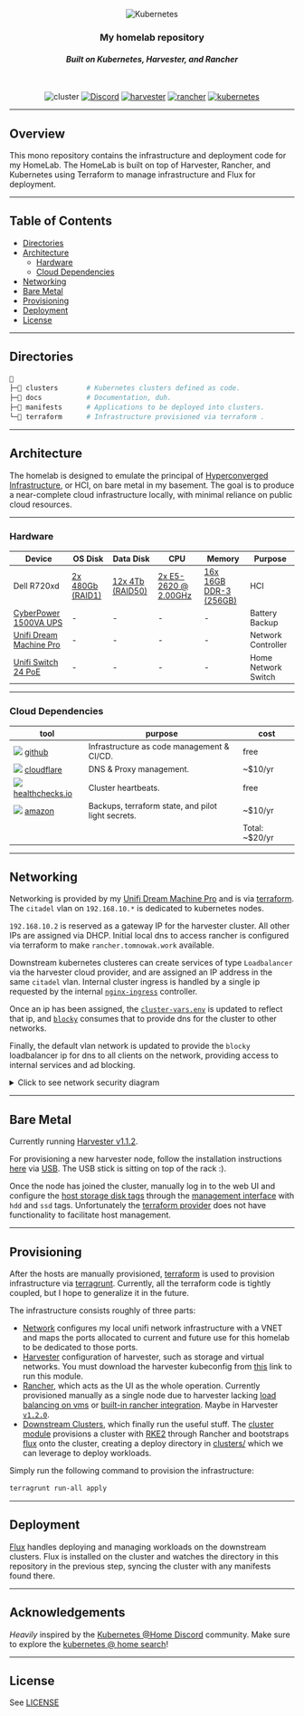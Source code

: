 <div align="center">

![Kubernetes](https://camo.githubusercontent.com/a05fb318da00bebbe807c966aa70007465738655edf9e1879f7d6ab68a55327f/68747470733a2f2f692e696d6775722e636f6d2f7031527a586a512e706e67)

### My homelab repository

#### _Built on Kubernetes, Harvester, and Rancher_

</div>

<br />

<div align="center">

![cluster](https://img.shields.io/badge/dynamic/json?color=brightgreen&label=cluster&query=%24.status&url=https%3A%2F%2Fhealthchecks.io%2Fbadge%2Fb4308338-139b-4907-bee3-37c2da%2FiS3vfgkr-2.json&style=for-the-badge&logo=kubernetes&logoColor=white)
[![Discord](https://img.shields.io/discord/673534664354430999?style=for-the-badge&label=discord&logo=discord&logoColor=white&color=blue)](https://discord.gg/k8s-at-home)
[![harvester](https://img.shields.io/badge/harvester-v1.1.2-brightgreen?style=for-the-badge&logo=openSUSE&logoColor=white&color=blue)](https://https://harvesterhci.io/)
[![rancher](https://img.shields.io/badge/rancher-v2.7.6-brightgreen?style=for-the-badge&logo=rancher&logoColor=white&color=blue)](https://www.rancher.com)
[![kubernetes](https://img.shields.io/badge/kubernetes-v1.24.3-brightgreen?style=for-the-badge&logo=kubernetes&logoColor=white&color=blue)](https://kubernetes.io/)

</div>

---

## Overview

This mono repository contains the infrastructure and deployment code for my HomeLab. The HomeLab is built on top of Harvester, Rancher, and Kubernetes using Terraform to manage infrastructure and Flux for deployment.

---

## Table of Contents

- [Directories](#directories)
- [Architecture](#architecture)
  - [Hardware](#hardware)
  - [Cloud Dependencies](#cloud-dependencies)
- [Networking](#networking)
- [Bare Metal](#bare-metal)
- [Provisioning](#provisioning)
- [Deployment](#deployment)
- [License](#license)

---

## Directories

```sh
📁
├─📁 clusters       # Kubernetes clusters defined as code.
├─📁 docs           # Documentation, duh.
├─📁 manifests      # Applications to be deployed into clusters.
└─📁 terraform      # Infrastructure provisioned via terraform .
```

---

## Architecture

The homelab is designed to emulate the principal of [Hyperconverged Infrastructure](https://www.suse.com/products/harvester/), or HCI, on bare metal in my basement.  The goal is to produce a near-complete cloud infrastructure locally, with minimal reliance on public cloud resources.

---

### Hardware

|Device|OS Disk|Data Disk|CPU|Memory|Purpose|
|------|-------|---------|---|------|-------|
|Dell R720xd|[2x 480Gb (RAID1)](https://www.amazon.com/gp/product/B07NRP3TVN)|[12x 4Tb (RAID50)](https://www.amazon.com/gp/product/B00A45JFJS/?th=1)|[2x E5-2620 @ 2.00GHz](https://www.cpubenchmark.net/cpu.php?cpu=intel+xeon+e5-2620+%40+2.00ghz&id=1214)|[16x 16GB DDR-3 (256GB)]()|HCI|
|[CyberPower 1500VA UPS](https://www.cyberpowersystems.com/product/ups/smart-app-lcd/or1500lcdrt2u/)|-|-|-|-|Battery Backup|
|[Unifi Dream Machine Pro]()|-|-|-|-|Network Controller|
|[Unifi Switch 24 PoE]()|-|-|-|-|Home Network Switch|

---

### Cloud Dependencies

|tool|purpose|cost|
|----|-------|----|
|<img src="https://raw.githubusercontent.com/loganmarchione/homelab-svg-assets/f8baa56a7a29dec4603fa37651459234b2c693c9/assets/github-octocat.svg" width="24"> [github](https://www.github.com/)|Infrastructure as code management & CI/CD.| free |
|<img src="https://raw.githubusercontent.com/loganmarchione/homelab-svg-assets/f8baa56a7a29dec4603fa37651459234b2c693c9/assets/cloudflare.svg" width="24"> [cloudflare](https://www.cloudflare.com/)|DNS & Proxy management.| ~$10/yr |
|<img src="https://pbs.twimg.com/profile_images/1055543716201615365/geMDWaHV_400x400.jpg" width="24"> [healthchecks.io](https://healthchecks.io/) | Cluster heartbeats. | free |
|<img src="https://github.com/loganmarchione/homelab-svg-assets/raw/main/assets/amazonwebservices.svg" width="24"> [amazon](https://s3.console.aws.amazon.com/) | Backups, terraform state, and pilot light secrets. | ~$10/yr |
|||Total: ~$20/yr|

---

## Networking

Networking is provided by my [Unifi Dream Machine Pro](https://store.ui.com/collections/unifi-network-unifi-os-consoles/products/udm-pro) and is via [terraform](./terraform/network/).  The `citadel` vlan on `192.168.10.*` is dedicated to kubernetes nodes.

`192.168.10.2` is reserved as a gateway IP for the harvester cluster.  All other IPs are assigned via DHCP.  Initial local dns to access rancher is configured via terraform to make `rancher.tomnowak.work` available.

Downstream kubernetes clusteres can create services of type `Loadbalancer` via the harvester cloud provider, and are assigned an IP address in the same `citadel` vlan.  Internal cluster ingress is handled by a single ip requested by the internal [`nginx-ingress`](./clusters/homelab-1/network/ingress-nginx.yaml) controller.

Once an ip has been assigned, the [`cluster-vars.env`](./clusters/homelab-1/cluster-vars.env) is updated to reflect that ip, and [`blocky`](./clusters/homelab-1/network/blocky.yaml) consumes that to provide dns for the cluster to other networks.

Finally, the default vlan network is updated to provide the `blocky` loadbalancer ip for dns to all clients on the network, providing access to internal services and ad blocking.

<details>
  <summary>Click to see network security diagram</summary>
  <img src="https://raw.githubusercontent.com/ionfury/homelab/main/docs/images/home-network-firewall.png" align="center" alt="firewall"/>
</details>

---

## Bare Metal

Currently running [Harvester v1.1.2](https://github.com/harvester/harvester/releases/tag/v1.1.2).

For provisioning a new harvester node, follow the installation instructions [here](https://docs.harvesterhci.io/v1.1/install/iso-install) via [USB](https://docs.harvesterhci.io/v1.1/install/usb-install).  The USB stick is sitting on top of the rack :).

Once the node has joined the cluster, manually log in to the web UI and configure the [host storage disk tags](https://docs.harvesterhci.io/v1.1/host/#multi-disk-management) through the [management interface](https://rancher.tomnowak.work/) with `hdd` and `ssd` tags.  Unfortunately the [terraform provider](https://github.com/harvester/terraform-provider-harvester) does not have functionality to facilitate host management.

---

## Provisioning

After the hosts are manually provisioned, [terraform](https://www.terraform.io/) is used to provision infrastructure via [terragrunt](https://terragrunt.gruntwork.io/).  Currently, all the terraform code is tightly coupled, but I hope to generalize it in the future.

The infrastructure consists roughly of three parts:

- [Network](./terraform/network/) configures my local unifi network infrastructure with a VNET and maps the ports allocated to current and future use for this homelab to be dedicated to those ports.
- [Harvester](.terraform/harvester/) configuration of harvester, such as storage and virtual networks.  You must download the harvester kubeconfig from [this](https://192.168.10.2/dashboard/harvester/c/local/support) link to run this module.
- [Rancher](./terraform/rancher-cluster/), which acts as the UI as the whole operation.  Currently provisioned manually as a single node due to harvester lacking [load balancing on vms](https://github.com/harvester/load-balancer-harvester/pull/13) or [built-in rancher integration](https://github.com/harvester/harvester/issues/2679).  Maybe in Harvester [`v1.2.0`](https://github.com/harvester/harvester/milestone/13).
- [Downstream Clusters](./terraform/clusters), which finally run the useful stuff.  The [cluster module](./terraform/.modules/rancher-harvester-cluster) provisions a cluster with [RKE2](https://docs.rke2.io/) through Rancher and bootstraps [flux](https://fluxcd.io/) onto the cluster, creating a deploy directory in [clusters/](./clusters/) which we can leverage to deploy workloads.

Simply run the following command to provision the infrastructure:

```sh
terragrunt run-all apply
```

---

## Deployment

[Flux](https://fluxcd.io/) handles deploying and managing workloads on the downstream clusters.  Flux is installed on the cluster and watches the directory in this repository in the previous step, syncing the cluster with any manifests found there.

---

## Acknowledgements

_Heavily_ inspired by the [Kubernetes @Home Discord](https://discord.gg/k8s-at-home) community.  Make sure to explore the [kubernetes @ home search](https://nanne.dev/k8s-at-home-search/)!

---

## License

See [LICENSE](./LICENSE)
